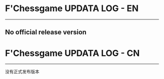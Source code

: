 # F'Chessgame UPDATA LOG - EN
---
No official release version
---
# F'Chessgame UPDATA LOG - CN
---
没有正式发布版本
